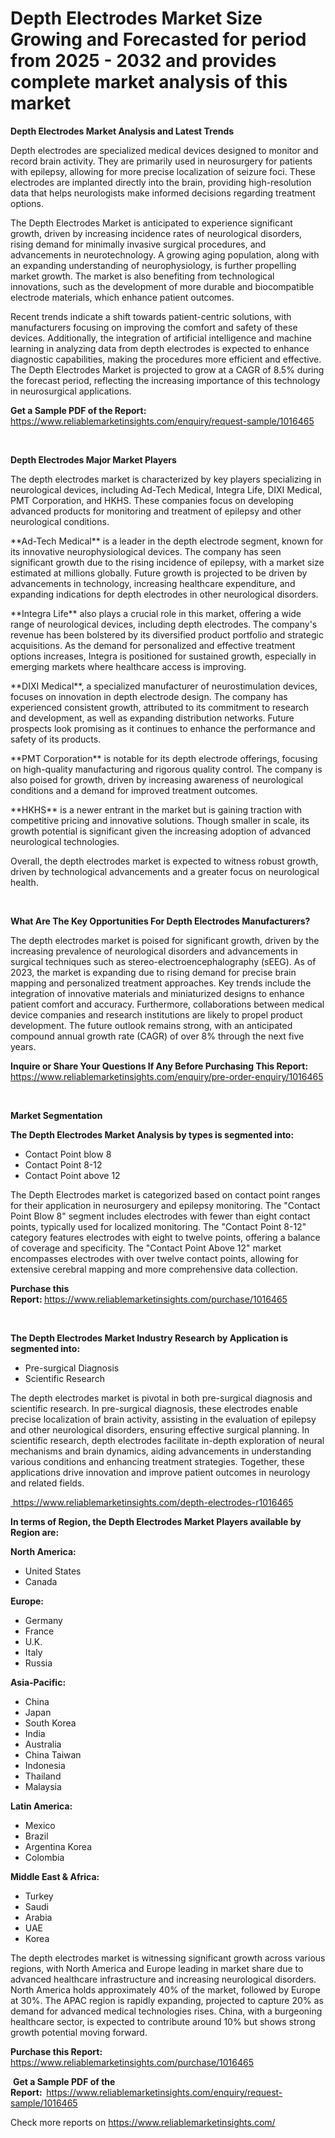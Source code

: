 <p><h1>Depth Electrodes Market Size Growing and Forecasted for period from 2025 - 2032 and provides complete market analysis of this market</h1></p><p><strong>Depth Electrodes Market Analysis and Latest Trends</strong></p>
<p><p>Depth electrodes are specialized medical devices designed to monitor and record brain activity. They are primarily used in neurosurgery for patients with epilepsy, allowing for more precise localization of seizure foci. These electrodes are implanted directly into the brain, providing high-resolution data that helps neurologists make informed decisions regarding treatment options.</p><p>The Depth Electrodes Market is anticipated to experience significant growth, driven by increasing incidence rates of neurological disorders, rising demand for minimally invasive surgical procedures, and advancements in neurotechnology. A growing aging population, along with an expanding understanding of neurophysiology, is further propelling market growth. The market is also benefiting from technological innovations, such as the development of more durable and biocompatible electrode materials, which enhance patient outcomes.</p><p>Recent trends indicate a shift towards patient-centric solutions, with manufacturers focusing on improving the comfort and safety of these devices. Additionally, the integration of artificial intelligence and machine learning in analyzing data from depth electrodes is expected to enhance diagnostic capabilities, making the procedures more efficient and effective. The Depth Electrodes Market is projected to grow at a CAGR of 8.5% during the forecast period, reflecting the increasing importance of this technology in neurosurgical applications.</p></p>
<p><strong>Get a Sample PDF of the Report:&nbsp;</strong> <a href="https://www.reliablemarketinsights.com/enquiry/request-sample/1016465?utm_campaign=2535&utm_medium=2&utm_source=Github&utm_content=ia&utm_term=06042025&utm_id=depth-electrodes">https://www.reliablemarketinsights.com/enquiry/request-sample/1016465</a></p>
<p>&nbsp;</p>
<p><strong>Depth Electrodes Major Market Players</strong></p>
<p><p>The depth electrodes market is characterized by key players specializing in neurological devices, including Ad-Tech Medical, Integra Life, DIXI Medical, PMT Corporation, and HKHS. These companies focus on developing advanced products for monitoring and treatment of epilepsy and other neurological conditions.</p><p>**Ad-Tech Medical** is a leader in the depth electrode segment, known for its innovative neurophysiological devices. The company has seen significant growth due to the rising incidence of epilepsy, with a market size estimated at millions globally. Future growth is projected to be driven by advancements in technology, increasing healthcare expenditure, and expanding indications for depth electrodes in other neurological disorders.</p><p>**Integra Life** also plays a crucial role in this market, offering a wide range of neurological devices, including depth electrodes. The company's revenue has been bolstered by its diversified product portfolio and strategic acquisitions. As the demand for personalized and effective treatment options increases, Integra is positioned for sustained growth, especially in emerging markets where healthcare access is improving.</p><p>**DIXI Medical**, a specialized manufacturer of neurostimulation devices, focuses on innovation in depth electrode design. The company has experienced consistent growth, attributed to its commitment to research and development, as well as expanding distribution networks. Future prospects look promising as it continues to enhance the performance and safety of its products.</p><p>**PMT Corporation** is notable for its depth electrode offerings, focusing on high-quality manufacturing and rigorous quality control. The company is also poised for growth, driven by increasing awareness of neurological conditions and a demand for improved treatment outcomes.</p><p>**HKHS** is a newer entrant in the market but is gaining traction with competitive pricing and innovative solutions. Though smaller in scale, its growth potential is significant given the increasing adoption of advanced neurological technologies.</p><p>Overall, the depth electrodes market is expected to witness robust growth, driven by technological advancements and a greater focus on neurological health.</p></p>
<p>&nbsp;</p>
<p><strong>What Are The Key Opportunities For Depth Electrodes Manufacturers?</strong></p>
<p><p>The depth electrodes market is poised for significant growth, driven by the increasing prevalence of neurological disorders and advancements in surgical techniques such as stereo-electroencephalography (sEEG). As of 2023, the market is expanding due to rising demand for precise brain mapping and personalized treatment approaches. Key trends include the integration of innovative materials and miniaturized designs to enhance patient comfort and accuracy. Furthermore, collaborations between medical device companies and research institutions are likely to propel product development. The future outlook remains strong, with an anticipated compound annual growth rate (CAGR) of over 8% through the next five years.</p></p>
<p><strong>Inquire or Share Your Questions If Any Before Purchasing This Report:</strong> <a href="https://www.reliablemarketinsights.com/enquiry/pre-order-enquiry/1016465?utm_campaign=2535&utm_medium=2&utm_source=Github&utm_content=ia&utm_term=06042025&utm_id=depth-electrodes">https://www.reliablemarketinsights.com/enquiry/pre-order-enquiry/1016465</a></p>
<p>&nbsp;</p>
<p><strong>Market Segmentation</strong></p>
<p><strong>The Depth Electrodes Market Analysis by types is segmented into:</strong></p>
<p><ul><li>Contact Point blow 8</li><li>Contact Point 8-12</li><li>Contact Point above 12</li></ul></p>
<p><p>The Depth Electrodes market is categorized based on contact point ranges for their application in neurosurgery and epilepsy monitoring. The "Contact Point Blow 8" segment includes electrodes with fewer than eight contact points, typically used for localized monitoring. The "Contact Point 8-12" category features electrodes with eight to twelve points, offering a balance of coverage and specificity. The "Contact Point Above 12" market encompasses electrodes with over twelve contact points, allowing for extensive cerebral mapping and more comprehensive data collection.</p></p>
<p><strong>Purchase this Report:&nbsp;</strong><a href="https://www.reliablemarketinsights.com/purchase/1016465?utm_campaign=2535&utm_medium=2&utm_source=Github&utm_content=ia&utm_term=06042025&utm_id=depth-electrodes">https://www.reliablemarketinsights.com/purchase/1016465</a></p>
<p>&nbsp;</p>
<p><strong>The Depth Electrodes Market Industry Research by Application is segmented into:</strong></p>
<p><ul><li>Pre-surgical Diagnosis</li><li>Scientific Research</li></ul></p>
<p><p>The depth electrodes market is pivotal in both pre-surgical diagnosis and scientific research. In pre-surgical diagnosis, these electrodes enable precise localization of brain activity, assisting in the evaluation of epilepsy and other neurological disorders, ensuring effective surgical planning. In scientific research, depth electrodes facilitate in-depth exploration of neural mechanisms and brain dynamics, aiding advancements in understanding various conditions and enhancing treatment strategies. Together, these applications drive innovation and improve patient outcomes in neurology and related fields.</p></p>
<p><a href="https://www.reliablemarketinsights.com/depth-electrodes-r1016465?utm_campaign=2535&utm_medium=2&utm_source=Github&utm_content=ia&utm_term=06042025&utm_id=depth-electrodes">&nbsp;https://www.reliablemarketinsights.com/depth-electrodes-r1016465</a></p>
<p><strong>In terms of Region, the Depth Electrodes Market Players available by Region are:</strong></p>
<p>
    <p> <strong> North America: </strong>
        <ul>
            <li>United States</li>
            <li>Canada</li>
        </ul>
        </p> 
    <p> <strong> Europe: </strong>
        <ul>
            <li>Germany</li>
            <li>France</li>
            <li>U.K.</li>
            <li>Italy</li>
            <li>Russia</li>
        </ul>
        </p> 
    <p> <strong> Asia-Pacific: </strong>
        <ul>
            <li>China</li>
            <li>Japan</li>
            <li>South Korea</li>
            <li>India</li>
            <li>Australia</li>
            <li>China Taiwan</li>
            <li>Indonesia</li>
            <li>Thailand</li>
            <li>Malaysia</li>
        </ul>
        </p> 
    <p> <strong> Latin America: </strong>
        <ul>
            <li>Mexico</li>
            <li>Brazil</li>
            <li>Argentina Korea</li>
            <li>Colombia</li>
        </ul>
        </p> 
    <p> <strong> Middle East & Africa: </strong>
        <ul>
            <li>Turkey</li>
            <li>Saudi</li>
            <li>Arabia</li>
            <li>UAE</li>
            <li>Korea</li>
        </ul>
    </p>
    </p>
<p><p>The depth electrodes market is witnessing significant growth across various regions, with North America and Europe leading in market share due to advanced healthcare infrastructure and increasing neurological disorders. North America holds approximately 40% of the market, followed by Europe at 30%. The APAC region is rapidly expanding, projected to capture 20% as demand for advanced medical technologies rises. China, with a burgeoning healthcare sector, is expected to contribute around 10% but shows strong growth potential moving forward.</p></p>
<p><strong>Purchase this Report: </strong><a href="https://www.reliablemarketinsights.com/purchase/1016465?utm_campaign=2535&utm_medium=2&utm_source=Github&utm_content=ia&utm_term=06042025&utm_id=depth-electrodes">https://www.reliablemarketinsights.com/purchase/1016465</a></p>
<p>&nbsp;<strong>Get a Sample PDF of the Report:&nbsp;&nbsp;</strong><a href="https://www.reliablemarketinsights.com/enquiry/request-sample/1016465?utm_campaign=2535&utm_medium=2&utm_source=Github&utm_content=ia&utm_term=06042025&utm_id=depth-electrodes">https://www.reliablemarketinsights.com/enquiry/request-sample/1016465</a></p>
<p><strong></strong></p>
<p>Check more reports on <a href="https://www.reliablemarketinsights.com/?utm_campaign=2535&utm_medium=2&utm_source=Github&utm_content=ia&utm_term=06042025&utm_id=depth-electrodes">https://www.reliablemarketinsights.com/</a></p>